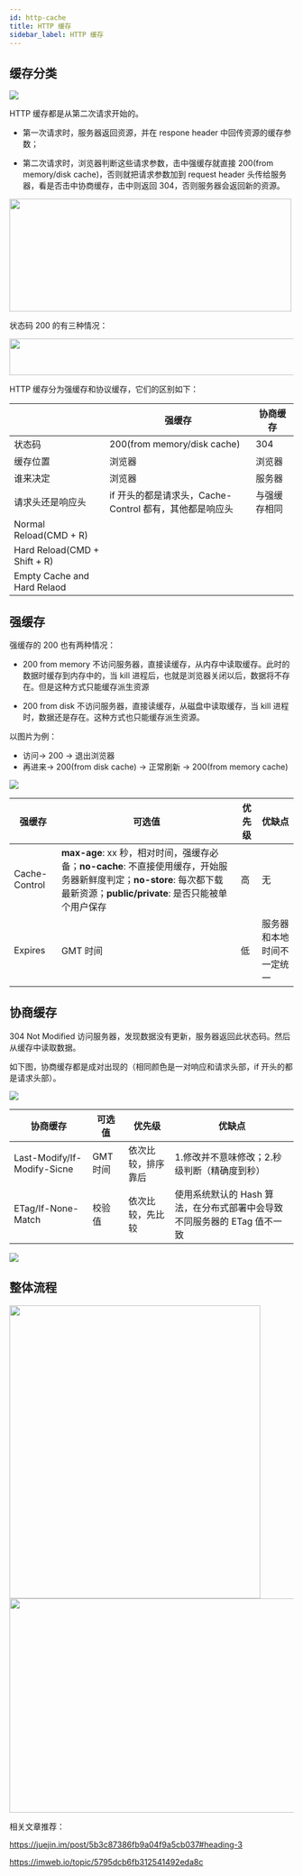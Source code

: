 ```yaml
---
id: http-cache
title: HTTP 缓存
sidebar_label: HTTP 缓存
---
```


## 缓存分类

![](https://cosmos-x.oss-cn-hangzhou.aliyuncs.com/CXFABV.png)

HTTP 缓存都是从第二次请求开始的。

- 第一次请求时，服务器返回资源，并在 respone header 中回传资源的缓存参数；

- 第二次请求时，浏览器判断这些请求参数，击中强缓存就直接 200(from memory/disk cache)，否则就把请求参数加到 request header 头传给服务器，看是否击中协商缓存，击中则返回 304，否则服务器会返回新的资源。

<img src="https://cosmos-x.oss-cn-hangzhou.aliyuncs.com/PShPaZ.png" width="500" height="200"/>

状态码 200 的有三种情况：

<img src="https://cosmos-x.oss-cn-hangzhou.aliyuncs.com/V8aYae.png" width="710" height="65"/>

HTTP 缓存分为强缓存和协议缓存，它们的区别如下：

|  | 强缓存 | 协商缓存 |
| --- | --- | --- |
| 状态码 | 200(from memory/disk cache) | 304 |
| 缓存位置 | 浏览器 | 浏览器 |
| 谁来决定 | 浏览器 | 服务器 |
| 请求头还是响应头 | if 开头的都是请求头，Cache-Control 都有，其他都是响应头 | 与强缓存相同 |
| Normal Reload(CMD + R) |
| Hard Reload(CMD + Shift + R) |
| Empty Cache and Hard Relaod |

## 强缓存

强缓存的 200 也有两种情况：

- 200 from memory 不访问服务器，直接读缓存，从内存中读取缓存。此时的数据时缓存到内存中的，当 kill 进程后，也就是浏览器关闭以后，数据将不存在。但是这种方式只能缓存派生资源

- 200 from disk 不访问服务器，直接读缓存，从磁盘中读取缓存，当 kill 进程时，数据还是存在。这种方式也只能缓存派生资源。

以图片为例：

- 访问-> 200 -> 退出浏览器
- 再进来-> 200(from disk cache) -> 正常刷新 -> 200(from memory cache)

![](https://cosmos-x.oss-cn-hangzhou.aliyuncs.com/Vfo3MR.png)

| 强缓存 | 可选值 | 优先级 | 优缺点 |
| --- | --- | --- | --- |
| Cache-Control | **max-age**: xx 秒，相对时间，强缓存必备；**no-cache**: 不直接使用缓存，开始服务器新鲜度判定；**no-store**: 每次都下载最新资源；**public/private**: 是否只能被单个用户保存 | 高 | 无 |
| Expires | GMT 时间 | 低 | 服务器和本地时间不一定统一 |

## 协商缓存

304 Not Modified 访问服务器，发现数据没有更新，服务器返回此状态码。然后从缓存中读取数据。

如下图，协商缓存都是成对出现的（相同颜色是一对响应和请求头部，if 开头的都是请求头部）。

![](https://cosmos-x.oss-cn-hangzhou.aliyuncs.com/x4wXe9.png)

| 协商缓存 | 可选值 | 优先级 | 优缺点 |
| --- | --- | --- | --- |
| Last-Modify/If-Modify-Sicne | GMT 时间 | 依次比较，排序靠后 | 1.修改并不意味修改；2.秒级判断（精确度到秒） |
| ETag/If-None-Match | 校验值 | 依次比较，先比较 | 使用系统默认的 Hash 算法，在分布式部署中会导致不同服务器的 ETag 值不一致 |

![](https://cosmos-x.oss-cn-hangzhou.aliyuncs.com/vX3wwK.png)

## 整体流程

<img src="https://cosmos-x.oss-cn-hangzhou.aliyuncs.com/pXmTws.png" width="445" height="520"/>

<img src="https://cosmos-x.oss-cn-hangzhou.aliyuncs.com/8yA4hg.png" width="630" height="380"/>

相关文章推荐：

https://juejin.im/post/5b3c87386fb9a04f9a5cb037#heading-3

https://imweb.io/topic/5795dcb6fb312541492eda8c
